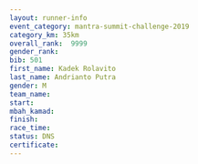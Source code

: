 ```yaml
---
layout: runner-info 
event_category: mantra-summit-challenge-2019 
category_km: 35km 
overall_rank:  9999
gender_rank: 
bib: 501
first_name: Kadek Rolavito
last_name: Andrianto Putra
gender: M
team_name: 
start: 
mbah_kamad: 
finish: 
race_time: 
status: DNS
certificate: 
---
```

